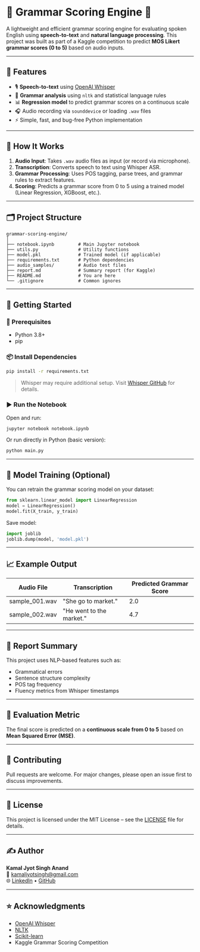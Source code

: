 # 🧠 Grammar Scoring Engine 🎤

A lightweight and efficient grammar scoring engine for evaluating spoken English using **speech-to-text** and **natural language processing**. This project was built as part of a Kaggle competition to predict **MOS Likert grammar scores (0 to 5)** based on audio inputs.

---

## 📌 Features

- 🎙️ **Speech-to-text** using [OpenAI Whisper](https://github.com/openai/whisper)
- 🧮 **Grammar analysis** using `nltk` and statistical language rules
- 📊 **Regression model** to predict grammar scores on a continuous scale
- 🎧 Audio recording via `sounddevice` or loading `.wav` files
- ⚡ Simple, fast, and bug-free Python implementation

---

## 🧪 How It Works

1. **Audio Input**: Takes `.wav` audio files as input (or record via microphone).
2. **Transcription**: Converts speech to text using Whisper ASR.
3. **Grammar Processing**: Uses POS tagging, parse trees, and grammar rules to extract features.
4. **Scoring**: Predicts a grammar score from 0 to 5 using a trained model (Linear Regression, XGBoost, etc.).

---

## 🗂️ Project Structure

```
grammar-scoring-engine/
│
├── notebook.ipynb         # Main Jupyter notebook
├── utils.py               # Utility functions
├── model.pkl              # Trained model (if applicable)
├── requirements.txt       # Python dependencies
├── audio_samples/         # Audio test files
├── report.md              # Summary report (for Kaggle)
├── README.md              # You are here
└── .gitignore             # Common ignores
```

---

## 🚀 Getting Started

### 🔧 Prerequisites

- Python 3.8+
- pip

### 📦 Install Dependencies

```bash
pip install -r requirements.txt
```

> Whisper may require additional setup. Visit [Whisper GitHub](https://github.com/openai/whisper) for details.

### ▶️ Run the Notebook

Open and run:

```bash
jupyter notebook notebook.ipynb
```

Or run directly in Python (basic version):

```bash
python main.py
```

---

## 🧠 Model Training (Optional)

You can retrain the grammar scoring model on your dataset:

```python
from sklearn.linear_model import LinearRegression
model = LinearRegression()
model.fit(X_train, y_train)
```

Save model:
```python
import joblib
joblib.dump(model, 'model.pkl')
```

---

## 📈 Example Output

| Audio File       | Transcription               | Predicted Grammar Score |
|------------------|-----------------------------|--------------------------|
| sample_001.wav   | "She go to market."         | 2.0                      |
| sample_002.wav   | "He went to the market."    | 4.7                      |

---

## 📑 Report Summary

This project uses NLP-based features such as:
- Grammatical errors
- Sentence structure complexity
- POS tag frequency
- Fluency metrics from Whisper timestamps

---

## 🧪 Evaluation Metric

The final score is predicted on a **continuous scale from 0 to 5** based on **Mean Squared Error (MSE)**.

---

## 🤝 Contributing

Pull requests are welcome. For major changes, please open an issue first to discuss improvements.

---

## 📜 License

This project is licensed under the MIT License – see the [LICENSE](LICENSE) file for details.

---

## ✍️ Author

**Kamal Jyot Singh Anand**  
📧 kamaljyotsingh@gmail.com  
🌐 [LinkedIn](https://www.linkedin.com/in/kamal-jyot-singh-8900b9247/) • [GitHub](https://github.com/kamaljyotsingh)

---

## ⭐ Acknowledgments

- [OpenAI Whisper](https://github.com/openai/whisper)
- [NLTK](https://www.nltk.org/)
- [Scikit-learn](https://scikit-learn.org/)
- Kaggle Grammar Scoring Competition
